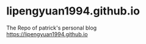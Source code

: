 # lipengyuan1994.github.io
The Repo of patrick's personal blog    
https://lipengyuan1994.github.io
